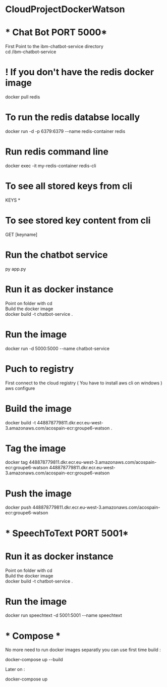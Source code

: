 # CloudProjectDockerWatson

# * Chat Bot PORT 5000*
First Point to the ibm-chatbot-service directory <br />
cd /ibm-chatbot-service

# ! If you don't have the redis docker image
docker pull redis

# To run the redis databse locally
docker run -d -p 6379:6379 --name redis-container redis 
# Run redis command line
docker exec -it my-redis-container redis-cli
# To see all stored keys from cli
KEYS *
# To see stored key content from cli
GET [keyname]

# Run the chatbot service
py app.py

# Run it as docker instance 
Point on folder with cd <br />
Build the docker image <br />
docker build -t chatbot-service .

# Run the image
docker run -d 5000:5000 --name chatbot-service

# Puch to registry 
First connect to the cloud registry ( You have to install aws cli on windows ) <br />
aws configure

# Build the image  
docker build -t 448878779811.dkr.ecr.eu-west-3.amazonaws.com/acospain-ecr:groupe6-watson .

# Tag the image 
docker tag 448878779811.dkr.ecr.eu-west-3.amazonaws.com/acospain-ecr:groupe6-watson 448878779811.dkr.ecr.eu-west-3.amazonaws.com/acospain-ecr:groupe6-watson

# Push the image
docker push 448878779811.dkr.ecr.eu-west-3.amazonaws.com/acospain-ecr:groupe6-watson

# * SpeechToText PORT 5001* 
# Run it as docker instance 
Point on folder with cd <br />
Build the docker image <br />
docker build -t chatbot-service .
# Run the image
docker run speechtext -d 5001:5001 --name speechtext

# * Compose *

No more need to run docker images separatly you can use first time build :</br>

docker-compose up --build

Later on :

docker-compose up

